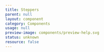 ```yaml
---
title: Steppers
parent: null
layout: component
category: Components
usage: null
preview-image: components/preview-help.svg
status: unknown
resource: false
---
```


<!-- unknown -->
